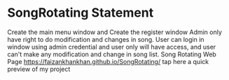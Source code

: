 # SongRotating Statement
Create the main menu window and Create the register window
Admin only have right to do modification and changes in song. User can login in window using admin credential and user only will have access, and user can't make any modification and change in song list.
Song Rotating Web Page
https://faizankhankhan.github.io/SongRotating/  tap here a quick preview of my project
